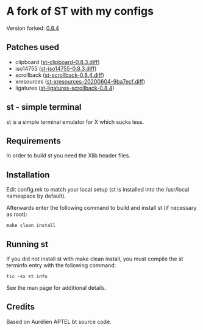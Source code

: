 # A fork of ST with my configs

Version forked: [0.8.4](https://dl.suckless.org/st/st-0.8.4.tar.gz)

## Patches used

* clipboard     ([st-clipboard-0.8.3.diff][clip])
* iso14755      ([st-iso14755-0.8.3.diff][iso])
* scrollback    ([st-scrollback-0.8.4.diff][scroll])
* xresources    ([st-xresources-20200604-9ba7ecf.diff][xres])
* ligatures     ([st-ligatures-scrollback-0.8.4][ligatures])

[clip]: https://st.suckless.org/patches/clipboard/st-clipboard-0.8.3.diff
[iso]: https://st.suckless.org/patches/iso14755/st-iso14755-0.8.3.diff
[scroll]: https://st.suckless.org/patches/scrollback/st-scrollback-0.8.4.diff
[xres]: https://st.suckless.org/patches/xresources/st-xresources-20200604-9ba7ecf.diff
[ligatures]: https://st.suckless.org/patches/ligatures/0.8.4/st-ligatures-scrollback-20210824-0.8.4.diff

st - simple terminal
--------------------
st is a simple terminal emulator for X which sucks less.


Requirements
------------
In order to build st you need the Xlib header files.


Installation
------------
Edit config.mk to match your local setup (st is installed into
the /usr/local namespace by default).

Afterwards enter the following command to build and install st (if
necessary as root):

    make clean install


Running st
----------
If you did not install st with make clean install, you must compile
the st terminfo entry with the following command:

    tic -sx st.info

See the man page for additional details.

Credits
-------
Based on Aurélien APTEL <aurelien dot aptel at gmail dot com> bt source code.
